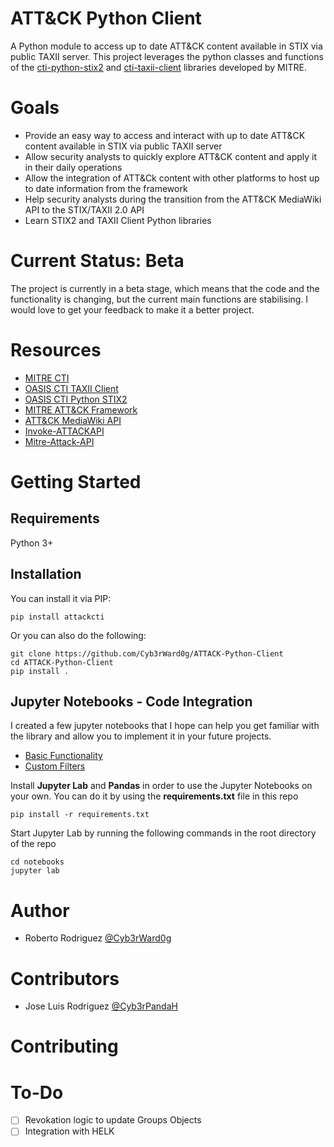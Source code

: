 # ATT&CK Python Client

A Python module to access up to date ATT&CK content available in STIX via public TAXII server. This project leverages the python classes and functions of the [cti-python-stix2](https://github.com/oasis-open/cti-python-stix2) and [cti-taxii-client](https://github.com/oasis-open/cti-taxii-client) libraries developed by MITRE.

# Goals

* Provide an easy way to access and interact with up to date ATT&CK content available in STIX via public TAXII server
* Allow security analysts to quickly explore ATT&CK content and apply it in their daily operations
* Allow the integration of ATT&Ck content with other platforms to host up to date information from the framework
* Help security analysts during the transition from the ATT&CK MediaWiki API to the STIX/TAXII 2.0 API
* Learn STIX2 and TAXII Client Python libraries

# Current Status: Beta

The project is currently in a beta stage, which means that the code and the functionality is changing, but the current main functions are stabilising. I would love to get your feedback to make it a better project.

# Resources

* [MITRE CTI](https://github.com/mitre/cti)
* [OASIS CTI TAXII Client](https://github.com/oasis-open/cti-taxii-client)
* [OASIS CTI Python STIX2](https://github.com/oasis-open/cti-python-stix2)
* [MITRE ATT&CK Framework](https://attack.mitre.org/wiki/Main_Page)
* [ATT&CK MediaWiki API](https://attack.mitre.org/wiki/Using_the_API)
* [Invoke-ATTACKAPI](https://github.com/Cyb3rWard0g/Invoke-ATTACKAPI)
* [Mitre-Attack-API](https://github.com/annamcabee/Mitre-Attack-API)

# Getting Started

## Requirements

Python 3+

## Installation

You can install it via PIP:

```
pip install attackcti
```

Or you can also do the following:

```
git clone https://github.com/Cyb3rWard0g/ATTACK-Python-Client
cd ATTACK-Python-Client
pip install .
```

## Jupyter Notebooks - Code Integration

I created a few jupyter notebooks that I hope can help you get familiar with the library and allow you to implement it in your future projects.

* [Basic Functionality](https://github.com/Cyb3rWard0g/ATTACK-Python-Client/blob/master/notebooks/Usage_Basics.ipynb)
* [Custom Filters](https://github.com/Cyb3rWard0g/ATTACK-Python-Client/blob/master/notebooks/Usage_Filters.ipynb)

Install **Jupyter Lab** and **Pandas** in order to use the Jupyter Notebooks on your own. You can do it by using the **requirements.txt** file in this repo

```
pip install -r requirements.txt
```

Start Jupyter Lab by running the following commands in the root directory of the repo

```
cd notebooks
jupyter lab
```

# Author

* Roberto Rodriguez [@Cyb3rWard0g](https://twitter.com/Cyb3rWard0g)

# Contributors

* Jose Luis Rodriguez [@Cyb3rPandaH](https://twitter.com/Cyb3rPandaH)

# Contributing


# To-Do

* [ ] Revokation logic to update Groups Objects
* [ ] Integration with HELK
